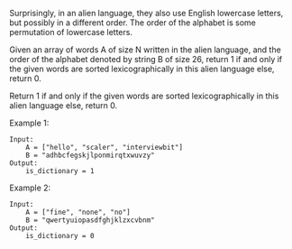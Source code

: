 Surprisingly, in an alien language, they also use English lowercase letters, but possibly in a different order. The order of the alphabet is some permutation of lowercase letters.

Given an array of words A of size N written in the alien language, and the order of the alphabet denoted by string B of size 26, return 1 if and only if the given words are sorted lexicographically in this alien language else, return 0.  

Return 1 if and only if the given words are sorted lexicographically in this alien language else, return 0.  

Example 1:
```buildoutcfg
Input:
    A = ["hello", "scaler", "interviewbit"]
    B = "adhbcfegskjlponmirqtxwuvzy"
Output:
    is_dictionary = 1
```

Example 2:
```buildoutcfg
Input:
    A = ["fine", "none", "no"]
    B = "qwertyuiopasdfghjklzxcvbnm"
Output:
    is_dictionary = 0
```